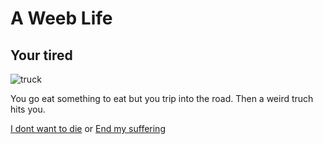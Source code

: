 # A Weeb Life
## Your tired
![truck](https://encrypted-tbn0.gstatic.com/images?q=tbn:ANd9GcQ9SnQpRtLbZmEcTgXIDYWJoGfmX85Ia6s8rinyrjtYBxR4YbLpeg&s)

You go eat something to eat but you trip into the road. Then a weird truch hits you.

[I dont want to die](world.md) or [End my suffering](end5.md)


